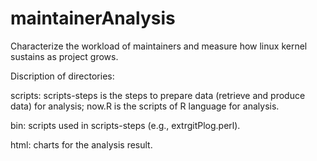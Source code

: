 # maintainerAnalysis
Characterize the workload of maintainers and measure how linux kernel sustains as project grows.

Discription of directories:

scripts\: scripts-steps is the steps to prepare data (retrieve and produce data) for analysis;
        	now.R is the scripts of R language for analysis.

bin\: scripts used in scripts-steps (e.g., extrgitPlog.perl).

html\: charts for the analysis result.
